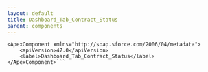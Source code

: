```yaml
---
layout: default
title: Dashboard_Tab_Contract_Status
parent: components
---
```


```<?xml version="1.0" encoding="UTF-8"?>
<ApexComponent xmlns="http://soap.sforce.com/2006/04/metadata">
    <apiVersion>47.0</apiVersion>
    <label>Dashboard_Tab_Contract_Status</label>
</ApexComponent>```
